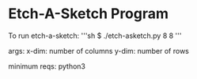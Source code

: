 # Etch-A-Sketch Program

To run etch-a-sketch:
'''sh
$ ./etch-asketch.py 8 8
'''

args:
    x-dim: number of columns
    y-dim: number of rows

minimum reqs:
    python3
